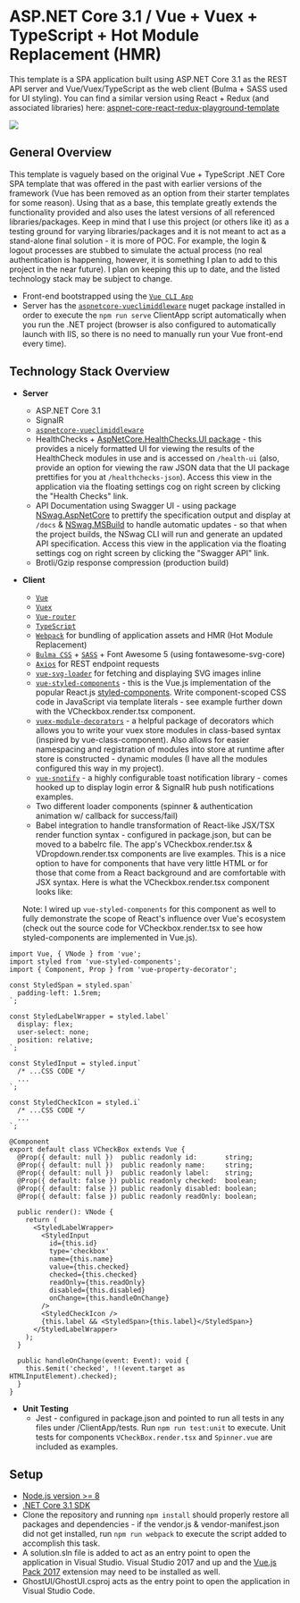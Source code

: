 # ASP.NET Core 3.1 / Vue + Vuex + TypeScript + Hot Module Replacement (HMR)
This template is a SPA application built using ASP.NET Core 3.1 as the REST API server and Vue/Vuex/TypeScript as the web client (Bulma + SASS used for UI styling). You can find a similar version using React + Redux (and associated libraries) here: [aspnet-core-react-redux-playground-template](https://github.com/based-ghost/aspnet-core-react-redux-playground-template)


![](https://j.gifs.com/D1rAKY.gif)


## General Overview
This template is vaguely based on the original Vue + TypeScript .NET Core SPA template that was offered in the past with earlier versions of the framework (Vue has been removed as an option from their starter templates for some reason). Using that as a base, this template greatly extends the functionality provided and also uses the latest versions of all referenced libraries/packages. Keep in mind that I use this project (or others like it) as a testing ground for varying libraries/packages and it is not meant to act as a stand-alone final solution - it is more of POC. For example, the login & logout processes are stubbed to simulate the actual process (no real authentication is happening, however, it is something I plan to add to this project in the near future). I plan on keeping this up to date, and the listed technology stack may be subject to change.

* Front-end bootstrapped using the [`Vue CLI App`](https://cli.vuejs.org)
* Server has the [`aspnetcore-vueclimiddleware`](https://github.com/EEParker/aspnetcore-vueclimiddleware) nuget package installed in order to execute the `npm run serve` ClientApp script automatically when you run the .NET project (browser is also configured to automatically launch with IIS, so there is no need to manually run your Vue front-end every time).

## Technology Stack Overview
- **Server**
  - ASP.NET Core 3.1
  - SignalR
  - [`aspnetcore-vueclimiddleware`](https://github.com/EEParker/aspnetcore-vueclimiddleware)
  - HealthChecks + [AspNetCore.HealthChecks.UI package](https://github.com/xabaril/AspNetCore.Diagnostics.HealthChecks) - this provides  a nicely formatted UI for viewing the results of the HealthCheck modules in use and is accessed on ```/health-ui``` (also, provide an option for viewing the raw JSON data that the UI package prettifies for you at ```/healthchecks-json```). Access this view in the application via the floating settings cog on right screen by clicking the "Health Checks" link.
  - API Documentation using Swagger UI - using package [NSwag.AspNetCore](http://NSwag.org) to prettify the specification output and display at ```/docs``` & [NSwag.MSBuild](http://NSwag.org) to handle automatic updates - so that when the project builds, the NSwag CLI will run and generate an updated API specification. Access this view in the application via the floating settings cog on right screen by clicking the "Swagger API" link.
  - Brotli/Gzip response compression (production build)
- **Client**
  - [`Vue`](https://vuejs.org/)
  - [`Vuex`](https://vuex.vuejs.org/)
  - [`Vue-router`](https://router.vuejs.org/)
  - [`TypeScript`](https://www.typescriptlang.org/)
  - [`Webpack`](https://github.com/webpack/webpack) for bundling of application assets and HMR (Hot Module Replacement)
  - [`Bulma CSS`](https://bulma.io/) + [`SASS`](https://github.com/sass/sass) + Font Awesome 5 (using fontawesome-svg-core)
  - [`Axios`](https://github.com/axios/axios) for REST endpoint requests
  - [`vue-svg-loader`](https://github.com/axios/axios) for fetching and displaying SVG images inline
  - [`vue-styled-components`](https://github.com/styled-components/vue-styled-components) - this is the Vue.js implementation of the popular React.js [styled-components](https://www.styled-components.com/). Write component-scoped CSS code in JavaScript via template literals - see example further down with the VCheckbox.render.tsx component.
  - [`vuex-module-decorators`](https://github.com/championswimmer/vuex-module-decorators) - a helpful package of decorators which allows you to write your vuex store modules in class-based syntax (inspired by vue-class-component). Also allows for easier namespacing and registration of modules into store at runtime after store is constructed - dynamic modules (I have all the modules configured this way in my project).
  - [`vue-snotify`](https://github.com/artemsky/vue-snotify) - a highly configurable toast notification library - comes hooked up to display login error & SignalR hub push notifications examples.
  - Two different loader components (spinner & authentication animation w/ callback for success/fail)
  - Babel integration to handle transformation of React-like JSX/TSX render function syntax - configured in package.json, but can be moved to a babelrc file. The app's VCheckbox.render.tsx & VDropdown.render.tsx components are live examples. This is a nice option to have for components that have very little HTML or for those that come from a React background and are comfortable with JSX syntax. Here is what the VCheckbox.render.tsx component looks like:
  
  Note: I wired up ```vue-styled-components``` for this component as well to fully demonstrate the scope of React's influence over Vue's ecosystem (check out the source code for VCheckbox.render.tsx to see how styled-components are implemented in Vue.js).
  
```TSX
import Vue, { VNode } from 'vue';
import styled from 'vue-styled-components';
import { Component, Prop } from 'vue-property-decorator';

const StyledSpan = styled.span`
  padding-left: 1.5rem;
`;

const StyledLabelWrapper = styled.label`
  display: flex;
  user-select: none;
  position: relative;
`;

const StyledInput = styled.input`
  /* ...CSS CODE */
  ...
`;

const StyledCheckIcon = styled.i`
  /* ...CSS CODE */
  ...
`;

@Component
export default class VCheckBox extends Vue {
  @Prop({ default: null })  public readonly id:       string;
  @Prop({ default: null })  public readonly name:     string;
  @Prop({ default: null })  public readonly label:    string;
  @Prop({ default: false }) public readonly checked:  boolean;
  @Prop({ default: false }) public readonly disabled: boolean;
  @Prop({ default: false }) public readonly readOnly: boolean;

  public render(): VNode {
    return (
      <StyledLabelWrapper>
        <StyledInput
          id={this.id}
          type='checkbox'
          name={this.name}
          value={this.checked}
          checked={this.checked}
          readOnly={this.readOnly}
          disabled={this.disabled}
          onChange={this.handleOnChange}
        />
        <StyledCheckIcon />
        {this.label && <StyledSpan>{this.label}</StyledSpan>}
      </StyledLabelWrapper>
    );
  }

  public handleOnChange(event: Event): void {
    this.$emit('checked', !!(event.target as HTMLInputElement).checked);
  }
}
```
    
- **Unit Testing**
  - Jest - configured in package.json and pointed to run all tests in any files under /ClientApp/tests. Run ```npm run test:unit``` to execute. Unit tests for components `VCheckBox.render.tsx` and `Spinner.vue` are included as examples.
  
## Setup
  - [Node.js version >= 8](https://nodejs.org/en/download/)
  - [.NET Core 3.1 SDK](https://dotnet.microsoft.com/download/dotnet-core/3.1)
  - Clone the repository and running ```npm install``` should properly restore all packages and dependencies - if the vendor.js & vendor-manifest.json did not get installed, run ```npm run webpack``` to execute the script added to accomplish this task.
  - A solution.sln file is added to act as an entry point to open the application in Visual Studio. Visual Studio 2017 and up and the [Vue.js Pack 2017](https://marketplace.visualstudio.com/items?itemName=MadsKristensen.VuejsPack-18329) extension may need to be installed as well.
  - GhostUI/GhostUI.csproj acts as the entry point to open the application in Visual Studio Code.
